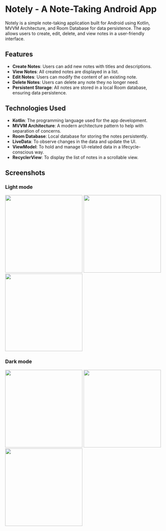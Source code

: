 # Notely - A Note-Taking Android App

Notely is a simple note-taking application built for Android using Kotlin, MVVM Architecture, and Room Database for data persistence. The app allows users to create, edit, delete, and view notes in a user-friendly interface.

## Features

- **Create Notes**: Users can add new notes with titles and descriptions.
- **View Notes**: All created notes are displayed in a list.
- **Edit Notes**: Users can modify the content of an existing note.
- **Delete Notes**: Users can delete any note they no longer need.
- **Persistent Storage**: All notes are stored in a local Room database, ensuring data persistence.

## Technologies Used

- **Kotlin**: The programming language used for the app development.
- **MVVM Architecture**: A modern architecture pattern to help with separation of concerns.
- **Room Database**: Local database for storing the notes persistently.
- **LiveData**: To observe changes in the data and update the UI.
- **ViewModel**: To hold and manage UI-related data in a lifecycle-conscious way.
- **RecyclerView**: To display the list of notes in a scrollable view.

## Screenshots

### Light mode
<img width="250px" src="https://github.com/user-attachments/assets/41e62c60-ff22-45df-9036-7835938cdc18" />
<img width="250px" src="https://github.com/user-attachments/assets/88200077-120d-48b6-b833-03a4c8b38f54" />
<img width="250px" src="https://github.com/user-attachments/assets/afeacaa3-111d-4cb5-9210-e18ae2d3ad35" />

### Dark mode
<img width="250px" src="https://github.com/user-attachments/assets/0692e03e-0667-458f-bbb0-439def3f4cd5" />
<img width="250px" src="https://github.com/user-attachments/assets/7f8dcf1a-dc71-40a7-941a-7cb3712c8507" />
<img width="250px" src="https://github.com/user-attachments/assets/46417aba-2636-461c-82a4-31def411431e" />
